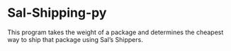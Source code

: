 # Sal-Shipping-py
This program takes the weight of a package and determines the cheapest way to ship that package using Sal’s Shippers.
